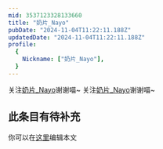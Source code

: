 ```yaml
---
mid: 3537123328133660
title: "奶片_Nayo"
pubDate: "2024-11-04T11:22:11.188Z"
updatedDate: "2024-11-04T11:22:11.188Z"
profile:
  {
    Nickname: ["奶片_Nayo"],
  }
---
```


关注[奶片_Nayo](https://space.bilibili.com/3537123328133660)谢谢喵~ 关注[奶片_Nayo](https://space.bilibili.com/3537123328133660)谢谢喵~

## 此条目有待补充
你可以在[这里](https://github.com/Yuhanawa/VTuber.ICU/edit/master/src/content/v/奶片_Nayo/index.md)编辑本文
